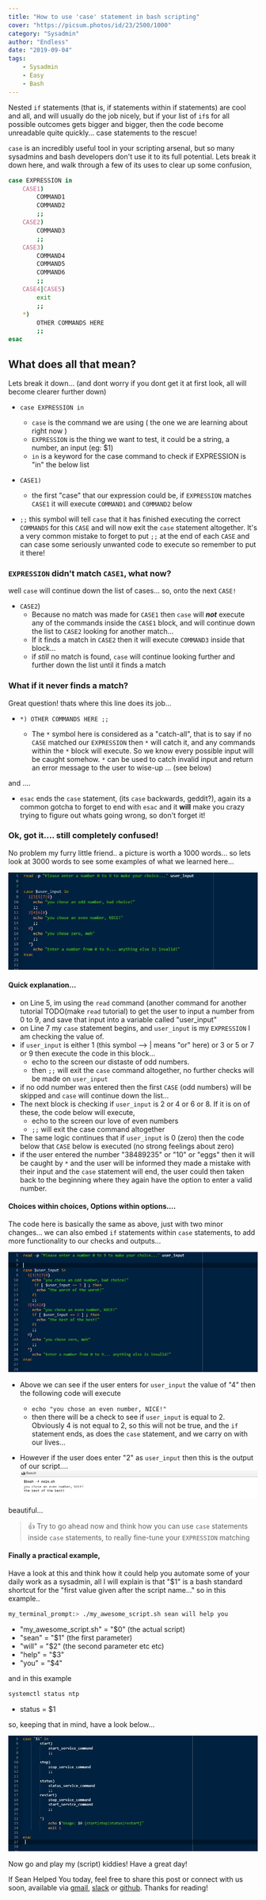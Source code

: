 ```yaml
---
title: "How to use 'case' statement in bash scripting"
cover: "https://picsum.photos/id/23/2500/1000"
category: "Sysadmin"
author: "Endless"
date: "2019-09-04"
tags:
    - Sysadmin
    - Easy
    - Bash
---
```


Nested `if` statements (that is, if statements within if statements) are cool and all, and will usually do the job nicely, but if your list of `if`s for all possible outcomes gets bigger and bigger, then the code become unreadable quite quickly... case statements to the rescue!

`case` is an incredibly useful tool in your scripting arsenal, but so many sysadmins and bash developers don't use it to its full potential. Lets break it down here, and walk through a few of its uses to clear up some confusion,

```bash
case EXPRESSION in
    CASE1)
        COMMAND1
        COMMAND2
        ;;
    CASE2)
        COMMAND3
        ;;
    CASE3)
        COMMAND4
        COMMAND5
        COMMAND6
        ;;
    CASE4|CASE5)
        exit
        ;;
    *)
        OTHER COMMANDS HERE
        ;;
esac
```

## What does all that mean?

Lets break it down...  (and dont worry if you dont get it at first look, all will become clearer further down)

- `case EXPRESSION in` 
  - `case` is the command we are using ( the one we are learning about right now )
  - `EXPRESSION` is the thing we want to test, it could be a string, a number, an input (eg: $1)
  - `in` is a keyword for the case command to check if EXPRESSION is "in" the below list

- `CASE1)`
  - the first "case" that our expression could be, if `EXPRESSION` matches `CASE1` it will execute `COMMAND1` and `COMMAND2` below

- `;;` this symbol will tell `case` that it has finished executing the correct `COMMANDS` for this `CASE` and will now exit the `case` statement altogether. It's a very common mistake to forget to put `;;` at the end of each `CASE` and can case some seriously unwanted code to execute so remember to put it there!

### `EXPRESSION` didn't match `CASE1`, what now?

well `case` will continue down the list of cases... so, onto the next `CASE!`

- `CASE2`)
  - Because no match was made for `CASE1` then `case` will **_not_** execute any of the commands inside the `CASE1` block, and will continue down the list to `CASE2` looking for another match...
  - If it finds a match in `CASE2` then it will execute `COMMAND3` inside that block...
  - if _still_ no match is found, `case` will continue looking further and further down the list until it finds a match

### What if it never finds a match?

Great question!  thats where this line does its job...

-  `*)
        OTHER COMMANDS HERE
        ;;`

   - The `*` symbol here is considered as a "catch-all", that is to say if no `CASE` matched our `EXPRESSION` then `*` will catch it, and any commands within the `*` block will execute. So we know every possible input will be caught somehow. `*` can be used to catch invalid input and return an error message to the user to wise-up ... (see below)

and ....

- `esac` ends the `case` statement, (its `case` backwards, geddit?), again its a common gotcha to forget to end with `esac` and it **will** make you crazy trying to figure out whats going wrong, so don't forget it!

### Ok, got it.... still completely confused!

No problem my furry little friend..  a picture is worth a 1000 words... so lets look at 3000 words to see some examples of what we learned here...

![example1](example1.jpg)

#### Quick explanation...
- on Line 5, im using the `read` command (another command for another tutorial TODO(make `read` tutorial)  to get the user to input a number from 0 to 9, and save that input into a variable called "user_input"
- on Line 7 my `case` statement begins, and `user_input` is my `EXPRESSION` I am checking the value of.
- if `user_input` is either 1  (this symbol --> |   means "or" here) or 3 or 5  or 7 or 9 then execute the code in this block...
  - echo to the screen our distaste of odd numbers.
  - then `;;` will exit the `case` command altogether, no further checks will be made on `user_input`
- if no odd number was entered then the first `CASE` (odd numbers) will be skipped and `case` will continue down the list...
- The next block is checking if `user_input` is 2 or 4 or 6 or 8.  If it is on of these, the code below will execute,
  - echo to the screen our love of even numbers
  - `;;` will exit the case command altogether
- The same logic continues that if `user_input` is 0 (zero) then the code below that `CASE` below is executed (no strong feelings about zero)
- if the user entered the number "38489235" or "10" or "eggs" then it will be caught by `*` and the user will be informed they made a mistake with their input and the `case` statement will end, the user could then taken back to the beginning where they again have the option to enter a valid number.


#### Choices within choices, Options within options....

The code here is basically the same as above, just with two minor changes...
we can also embed `if` statements within `case` statements, to add more functionality to our checks and outputs...

![example2](example2.jpg)

- Above we can see if the user enters for `user_input` the value of "4" then the following code will execute
  - `echo "you chose an even number, NICE!"`
  - then there will be a check to see if `user_input` is equal to 2. Obviously 4 is not equal to 2, so this will not be true, and the `if` statement ends, as does the `case` statement, and we carry on with our lives...

- However if the user does enter "2" as `user_input` then this is the output of our script....
![example3](example3.jpg)

beautiful...

> 👍 Try to go ahead now and think how you can use `case` statements inside `case` statements, to really fine-tune your `EXPRESSION` matching

#### Finally a practical example,

Have a look at this and think how it could help you automate some of your daily work as a sysadmin,
all I will explain is that "$1" is a bash standard shortcut for the "first value given after the script name..." so in this example..

```bash
my_terminal_prompt:> ./my_awesome_script.sh sean will help you
```
- "my\_awesome\_script.sh"  = "$0" (the actual script)
- "sean" = "$1" (the first parameter)
- "will" = "$2" (the second parameter etc etc)
- "help" = "$3"
- "you" = "$4"

and in this example
```bash
systemctl status ntp
```
- status = $1

so, keeping that in mind, have a look below...

![example4](example4.jpg)

Now go and play my (script) kiddies! Have a great day!

If Sean Helped You today, feel free to share this post or connect with us soon, available via [gmail](mailto:seanwillhelpyou@gmail.com), [slack](https://app.slack.com/client/TLMMVFQ1X/CLVTNC1MM) or [github](https://github.com/RH-sdavey/sean-will-help-you).
Thanks for reading!
